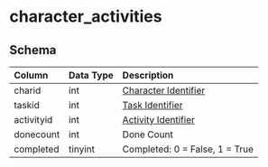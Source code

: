 # character_activities

## Schema
| Column | Data Type | Description |
| :--- | :--- | :--- |
| charid | int | [Character Identifier](character_data.md) |
| taskid | int | [Task Identifier](../../schema/tasks/tasks.md) |
| activityid | int | [Activity Identifier](../../schema/tasks/task_activities.md) |
| donecount | int | Done Count |
| completed | tinyint | Completed: 0 = False, 1 = True |

